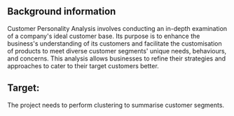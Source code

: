 ## Background information

Customer Personality Analysis involves conducting an in-depth examination of a company's ideal customer base. Its purpose is to enhance the business's understanding of its customers and facilitate the customisation of products to meet diverse customer segments' unique needs, behaviours, and concerns. This analysis allows businesses to refine their strategies and approaches to cater to their target customers better.

## Target:

The project needs to perform clustering to summarise customer segments.
